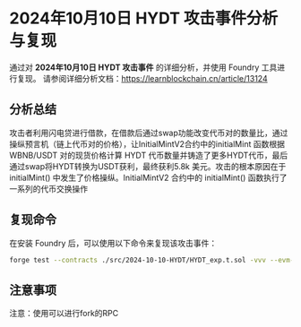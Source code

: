 # 2024年10月10日 HYDT 攻击事件分析与复现

通过对 **2024年10月10日 HYDT 攻击事件** 的详细分析，并使用 Foundry 工具进行复现。
请参阅详细分析文档：https://learnblockchain.cn/article/13124

## 分析总结
攻击者利用闪电贷进行借款，在借款后通过swap功能改变代币对的数量比，通过操纵预言机（链上代币对的价格），让InitialMintV2合约中的initialMint 函数根据 WBNB/USDT 对的现货价格计算 HYDT 代币数量并铸造了更多HYDT代币，最后通过swap将HYDT转换为USDT获利，最终获利5.8k 美元。攻击的根本原因在于 initialMint() 中发生了价格操纵。InitialMintV2 合约中的 initialMint() 函数执行了一系列的代币交换操作

## 复现命令

在安装 Foundry 后，可以使用以下命令来复现该攻击事件：

```bash
forge test --contracts ./src/2024-10-10-HYDT/HYDT_exp.t.sol -vvv --evm-version cancun
 ```

## 注意事项
注意：使用可以进行fork的RPC